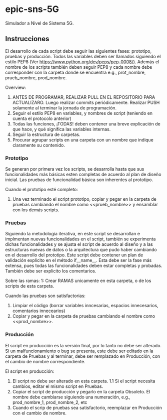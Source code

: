 # epic-sns-5G
Simulador a Nivel de Sistema 5G.

## Instrucciones
El desarrollo de cada script debe seguir las siguientes fases: prototipo, pruebas y producción. 
Todos las variables deben ser llamados siguiendo el estilo PEP8 (Ver https://www.python.org/dev/peps/pep-0008/). Además el nombre de los scripts también deben seguir PEP8 y cada nombre debe corresponder con la carpeta donde se encuentra e.g., prot_nombre, prueb_nombre, prod_nombre.

Overview:
1. ANTES DE PROGRAMAR, REALIZAR PULL EN EL REPOSITORIO PARA ACTUALIZARO. Luego realizar commits periódicamente. Realizar PUSH solamente al terminar la jornada de programación.
2. Seguir el estilo PEP8 en variables, y nombres de script (teniendo en cuenta el protocolo anterior)
3. Todas las funciones, ¡TODAS! deben contener una breve explicación de que hace, y qué significa las variables internas.
4. Seguir la estructura de carpetas. 
5. Procurar agrupar scripts en una carpeta con un nombre que indique claramente su contenido.


### Prototipo
Se generan por primera vez los scripts, se desarrolla hasta que sus funcionalidades más básicas esten completas de acuerdo al plan de diseño inicial. Las pruebas de funcionalidad básica son inherentes al prototipo.

Cuando el prototipo esté completo:
1. Una vez terminado el script prototipo, copiar y pegar en la carpeta de pruebas cambiando el nombre como <<prueb_nombre>> y ensamblar con los demás scripts.


### Pruebas
Siguiendo la metodología iterativa, en este script se desarrollan e implmentan nuevas funcionalidades en el script, también se experimenta dichas funcionalidades y se ajusta el script de acuerdo al diseño y a las estructuras nuevas de datos o la arquitectura que pudo haber cambiando en el desarrollo del prototipo. Este script debe contener un plan de validación explicito en el método if__name__. Esta debe ser la fase más extensa, pues todas las funcionalidades deben estar completas y probadas. También debe ser explicito los comentarios.

Sobre las ramas:
1: Crear RAMAS unicamente en esta carpeta, o de los scripts de esta carpeta. 

Cuando las pruebas son satisfactorias: 
1. Limpiar el código (borrar variables inncesarias, espacios innecesarios, comentarios innecearios)
2. Copiar y pegar en la carpeta de pruebas cambiando el nombre como <<prod_nombre>>.


### Producción
El script en producción es la versión final, por lo tanto no debe ser alterado. Si un malfuncionamiento o bug se presenta, este debe ser editado en la carpeta de Pruebas y al terminar, debe ser remplazado en Producción, con el cambio de nombre correspondiente.

El script en producción:
1. El script no debe ser alterado en esta carpeta.
1.1 Si el script necesita cambios, editar el mismo script en Pruebas.
2. Copiar el script de producción y pegarlo en la carpeta Obsoleto. El nombre debe cambiarse siguiendo una numeración, e.g., prod_nombre_1, prod_nombre_2, etc
3. Cuando el scrip de pruebas sea satisfactorio, reemplazar en Producción con el cambio de nombre. 
